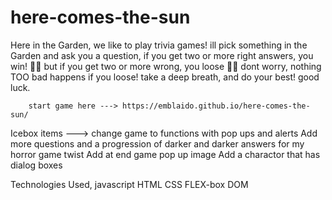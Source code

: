 # here-comes-the-sun
Here in the Garden, we like to play trivia games! ill pick something in the Garden
        and ask you a question, if you get two or more right answers, you win! 🌺🍃 
        but if you get two or more wrong, you loose 🥀🍂  dont worry, nothing TOO bad happens if you loose!
        take a deep breath, and do your best! good luck.

        start game here ---> https://emblaido.github.io/here-comes-the-sun/



Icebox items --->
change game to functions with pop ups and alerts 
Add more questions and a progression of darker and darker answers for my horror game twist
Add at end game pop up image 
Add a charactor that has dialog boxes 

Technologies Used, 
javascript
HTML
CSS
FLEX-box 
DOM 